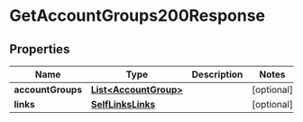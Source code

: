 

# GetAccountGroups200Response


## Properties

| Name | Type | Description | Notes |
|------------ | ------------- | ------------- | -------------|
|**accountGroups** | [**List&lt;AccountGroup&gt;**](AccountGroup.md) |  |  [optional] |
|**links** | [**SelfLinksLinks**](SelfLinksLinks.md) |  |  [optional] |



